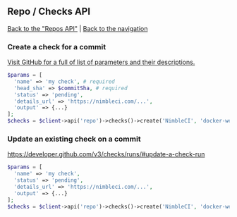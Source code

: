 ## Repo / Checks API
[Back to the "Repos API"](../repos.md) | [Back to the navigation](../README.md)

### Create a check for a commit

[Visit GitHub for a full of list of parameters and their descriptions.](https://developer.github.com/v3/checks/runs/#create-a-check-run)

```php
$params = [
  'name' => 'my check', # required
  'head_sha' => $commitSha, # required
  'status' => 'pending',
  'details_url' => 'https://nimbleci.com/...',
  'output' => {...}
];
$checks = $client->api('repo')->checks()->create('NimbleCI', 'docker-web-tester-behat', $params);
```

### Update an existing check on a commit

https://developer.github.com/v3/checks/runs/#update-a-check-run

```php
$params = [
  'name' => 'my check',
  'status' => 'pending',
  'details_url' => 'https://nimbleci.com/...',
  'output' => {...}
];
$checks = $client->api('repo')->checks()->create('NimbleCI', 'docker-web-tester-behat', $checkRunId, $params);
```
